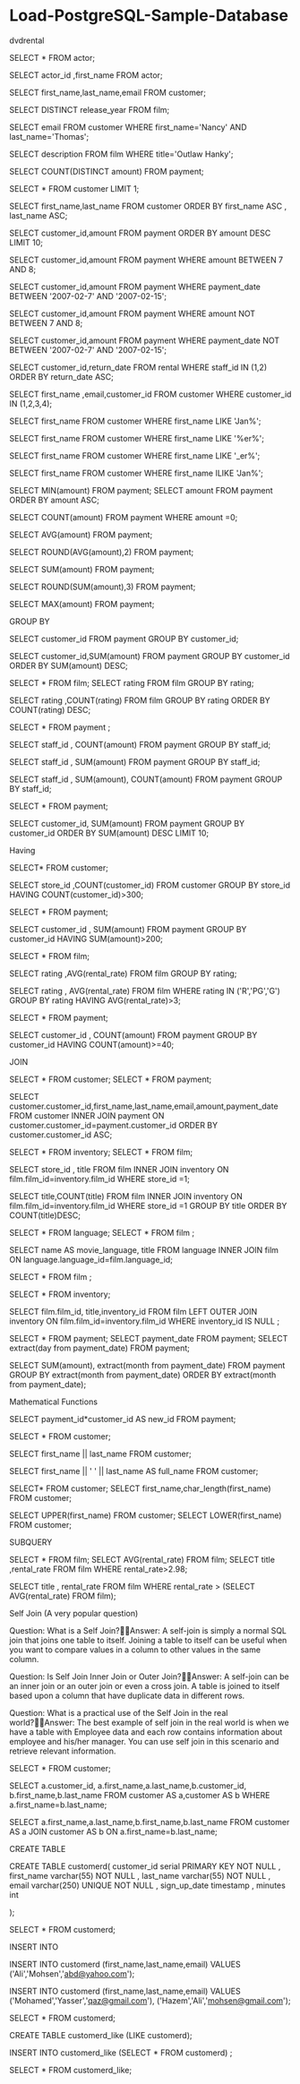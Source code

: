 # Load-PostgreSQL-Sample-Database
dvdrental

SELECT * FROM actor;

SELECT actor_id ,first_name FROM actor;

SELECT first_name,last_name,email FROM customer;

SELECT DISTINCT release_year FROM film;

SELECT email FROM customer
WHERE first_name='Nancy' AND last_name='Thomas';

SELECT description FROM film
WHERE title='Outlaw Hanky';

SELECT COUNT(DISTINCT amount) FROM payment;

SELECT * FROM customer
LIMIT 1;

SELECT first_name,last_name FROM customer
ORDER BY first_name ASC ,
last_name ASC;

SELECT customer_id,amount FROM payment
ORDER BY amount DESC
LIMIT 10;

SELECT customer_id,amount FROM payment
WHERE amount BETWEEN 7 AND 8;

SELECT customer_id,amount FROM payment
WHERE payment_date  BETWEEN '2007-02-7' AND '2007-02-15';

SELECT customer_id,amount FROM payment
WHERE amount NOT BETWEEN 7 AND 8;

SELECT customer_id,amount FROM payment
WHERE payment_date NOT BETWEEN '2007-02-7' AND '2007-02-15';

SELECT customer_id,return_date FROM rental
WHERE staff_id IN (1,2)
ORDER BY return_date ASC;

SELECT first_name ,email,customer_id FROM customer
WHERE customer_id IN (1,2,3,4);

SELECT first_name FROM customer
WHERE first_name LIKE 'Jan%';

SELECT first_name FROM customer
WHERE first_name LIKE '%er%';

SELECT first_name FROM customer
WHERE first_name LIKE '_er%';

SELECT first_name FROM customer
WHERE first_name ILIKE 'Jan%';

SELECT MIN(amount) FROM payment;
SELECT amount FROM payment 
ORDER BY amount ASC;

SELECT COUNT(amount) FROM payment 
WHERE amount =0;

SELECT AVG(amount) FROM payment;

SELECT ROUND(AVG(amount),2) FROM payment;

SELECT SUM(amount) FROM payment;

SELECT ROUND(SUM(amount),3) FROM payment;

SELECT MAX(amount) FROM payment;

GROUP BY

SELECT customer_id FROM payment
GROUP BY customer_id;

SELECT customer_id,SUM(amount) FROM payment
GROUP BY customer_id
ORDER BY SUM(amount) DESC;

SELECT * FROM film;
SELECT rating FROM film
GROUP BY rating;

SELECT rating ,COUNT(rating) FROM film 
GROUP BY rating 
ORDER BY COUNT(rating) DESC;

SELECT * FROM payment ;

SELECT staff_id , COUNT(amount) FROM payment
GROUP BY staff_id;

SELECT staff_id , SUM(amount) FROM payment
GROUP BY staff_id;

SELECT staff_id , SUM(amount), COUNT(amount) 
FROM payment 
GROUP BY staff_id;

SELECT * FROM payment;

SELECT customer_id, SUM(amount) FROM payment
GROUP BY customer_id 
ORDER BY SUM(amount) DESC
LIMIT 10;


Having 

SELECT* FROM customer;

SELECT store_id ,COUNT(customer_id) FROM customer
GROUP BY store_id
HAVING COUNT(customer_id)>300;

SELECT * FROM payment;

SELECT customer_id , SUM(amount) FROM payment
GROUP BY customer_id 
HAVING SUM(amount)>200;

SELECT * FROM film;

SELECT rating ,AVG(rental_rate) FROM film 
GROUP BY rating;

SELECT rating , AVG(rental_rate) FROM film 
WHERE rating IN ('R','PG','G')
GROUP BY rating 
HAVING AVG(rental_rate)>3;

SELECT * FROM payment;

SELECT customer_id , COUNT(amount) FROM payment 
GROUP BY customer_id
HAVING COUNT(amount)>=40;

JOIN

SELECT * FROM customer;
SELECT * FROM payment;

SELECT customer.customer_id,first_name,last_name,email,amount,payment_date
FROM customer
INNER JOIN payment ON customer.customer_id=payment.customer_id
ORDER BY customer.customer_id ASC;

SELECT * FROM inventory;
SELECT * FROM film;

SELECT store_id , title FROM film 
INNER JOIN inventory ON film.film_id=inventory.film_id
WHERE store_id =1;

SELECT title,COUNT(title) FROM film 
INNER JOIN inventory ON film.film_id=inventory.film_id
WHERE store_id =1
GROUP BY title
ORDER BY COUNT(title)DESC;

SELECT * FROM language;
SELECT * FROM film ; 

SELECT name AS movie_language, title 
FROM language 
INNER JOIN film ON language.language_id=film.language_id;

SELECT * FROM film ;

SELECT * FROM inventory;

SELECT film.film_id, title,inventory_id FROM film
LEFT OUTER JOIN inventory ON film.film_id=inventory.film_id
WHERE inventory_id IS NULL ;

SELECT * FROM payment;
SELECT payment_date FROM payment;
SELECT extract(day from payment_date) FROM payment; 

SELECT SUM(amount), extract(month from payment_date)
FROM payment 
GROUP BY extract(month from payment_date)
ORDER BY extract(month from payment_date);

Mathematical Functions

SELECT payment_id*customer_id AS new_id FROM payment;


SELECT * FROM customer;

SELECT first_name || last_name FROM customer;

SELECT first_name || ' ' || last_name AS full_name FROM customer;

SELECT* FROM customer;
SELECT first_name,char_length(first_name) FROM customer;

SELECT UPPER(first_name) FROM customer;
SELECT LOWER(first_name) FROM customer;

SUBQUERY 

SELECT * FROM film;
SELECT AVG(rental_rate) FROM film;
SELECT title ,rental_rate FROM film
WHERE rental_rate>2.98;

SELECT title , rental_rate FROM film
WHERE rental_rate > (SELECT AVG(rental_rate) FROM film);

Self Join (A very popular question)

Question: What is a Self Join?Answer: A self-join is simply a normal SQL join that joins one table to itself. Joining a table to itself can be useful when you want to compare values in a column to other values in the same column.

Question: Is Self Join Inner Join or Outer Join?Answer: A self-join can be an inner join or an outer join or even a cross join. A table is joined to itself based upon a column that have duplicate data in different rows.

Question: What is a practical use of the Self Join in the real world?Answer: The best example of self join in the real world is when we have a table with Employee data and each row contains information about employee and his/her manager. You can use self join in this scenario and retrieve relevant information. 


SELECT * FROM customer;

SELECT a.customer_id, a.first_name,a.last_name,b.customer_id, b.first_name,b.last_name
FROM customer AS a,customer AS b
WHERE a.first_name=b.last_name;

SELECT a.first_name,a.last_name,b.first_name,b.last_name
FROM customer AS a
JOIN customer AS b 
ON a.first_name=b.last_name;

CREATE TABLE 

CREATE TABLE customerd(
customer_id serial PRIMARY KEY NOT NULL ,
first_name varchar(55) NOT NULL ,
last_name varchar(55) NOT NULL ,
email varchar(250) UNIQUE NOT NULL , 
sign_up_date timestamp ,
minutes int 

);

SELECT * FROM customerd;

INSERT INTO

INSERT INTO customerd (first_name,last_name,email)
VALUES
('Ali','Mohsen','abd@yahoo.com');

INSERT INTO customerd (first_name,last_name,email)
VALUES
('Mohamed','Yasser','qaz@gmail.com'),
('Hazem','Ali','mohsen@gmail.com');

SELECT * FROM customerd;


CREATE TABLE customerd_like (LIKE customerd);

INSERT INTO customerd_like 
(SELECT * FROM customerd) ;

SELECT * FROM customerd_like;



